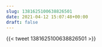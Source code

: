```yaml
---
slug: 1381625100638826501
date: 2021-04-12 15:07:48+00:00
draft: false
---
```


{{< tweet 1381625100638826501 >}}
